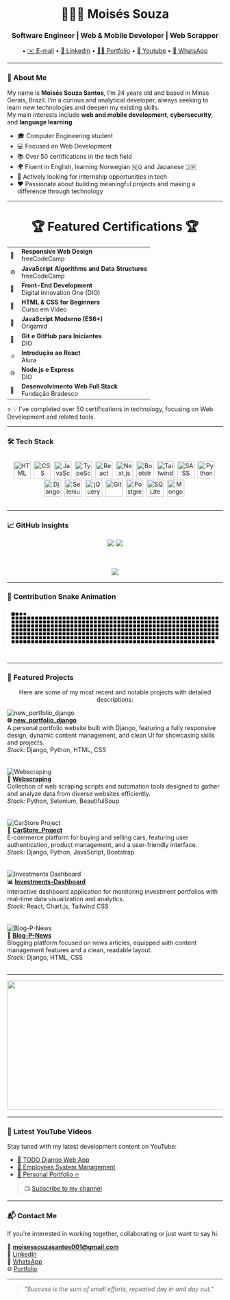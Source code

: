 <h1 align="center">👨🏻‍💻 Moisés Souza</h1>
<h3 align="center">Software Engineer | Web & Mobile Developer | Web Scrapper</h3>

<p align="center">
 • <a href="mailto:moisessouzasantos001@gmail.com">✉️ E-mail</a> •
  <a href="https://www.linkedin.com/in/mois%C3%A9s-souza-santos/">💼 LinkedIn</a> •
  <a href="https://portfolio-moises01.netlify.app/">🧑‍💼 Portfolio</a> •
  <a href="https://www.youtube.com/@MoisesSouza577">🔴 Youtube</a> •
  <a href="https://wa.me/5538998189765">📱 WhatsApp</a>
</p>

---

### 👋 About Me

My name is **Moisés Souza Santos**, I’m 24 years old and based in Minas Gerais, Brazil. I’m a curious and analytical developer, always seeking to learn new technologies and deepen my existing skills.  
My main interests include **web and mobile development**, **cybersecurity**, and **language learning**.
- 🎓 Computer Engineering student  
- 💻 Focused on Web Development
- 📚 Over 50 certifications in the tech field  
- 🌍 Fluent in English, learning Norwegian 🇳🇴 and Japanese 🇯🇵  
- 🚀 Actively looking for internship opportunities in tech  
- ❤️ Passionate about building meaningful projects and making a difference through technology

---

<div align="center">
<h1>🏆 Featured Certifications 🏆</h1>

<table>
  <tr>
    <td>📱</td>
    <td><strong>Responsive Web Design</strong><br/>freeCodeCamp</td>
  </tr>
  <tr>
    <td>⚙️</td>
    <td><strong>JavaScript Algorithms and Data Structures</strong><br/>freeCodeCamp</td>
  </tr>
  <tr>
    <td>🎨</td>
    <td><strong>Front-End Development</strong><br/>Digital Innovation One (DIO)</td>
  </tr>
  <tr>
    <td>📄</td>
    <td><strong>HTML & CSS for Beginners</strong><br/>Curso em Vídeo</td>
  </tr>
  <tr>
    <td>🧠</td>
    <td><strong>JavaScript Moderno (ES6+)</strong><br/>Origamid</td>
  </tr>
  <tr>
    <td>🔧</td>
    <td><strong>Git e GitHub para Iniciantes</strong><br/>DIO</td>
  </tr>
  <tr>
    <td>⚛️</td>
    <td><strong>Introdução ao React</strong><br/>Alura</td>
  </tr>
  <tr>
    <td>🌐</td>
    <td><strong>Node.js e Express</strong><br/>DIO</td>
  </tr>
  <tr>
    <td>💼</td>
    <td><strong>Desenvolvimento Web Full Stack</strong><br/>Fundação Bradesco</td>
  </tr>
</table>

</div>
> 💡 I've completed over 50 certifications in technology, focusing on Web Development and related tools.




---

### 🛠️ Tech Stack

<div align="center" style="display: flex; flex-wrap: wrap;">

  <img src="https://cdn.jsdelivr.net/gh/devicons/devicon/icons/html5/html5-original.svg" title="HTML" width="40" height="40"/>&nbsp;
  <img src="https://cdn.jsdelivr.net/gh/devicons/devicon/icons/css3/css3-original.svg" title="CSS" width="40" height="40"/>&nbsp;
  <img src="https://cdn.jsdelivr.net/gh/devicons/devicon/icons/javascript/javascript-original.svg" title="JavaScript" width="40" height="40"/>&nbsp;
  <img src="https://cdn.jsdelivr.net/gh/devicons/devicon/icons/typescript/typescript-original.svg" title="TypeScript" width="40" height="40"/>&nbsp;
  <img src="https://cdn.jsdelivr.net/gh/devicons/devicon/icons/react/react-original.svg" title="React" width="40" height="40"/>&nbsp;
  <img src="https://cdn.jsdelivr.net/gh/devicons/devicon/icons/nextjs/nextjs-original.svg" title="Next.js" width="40" height="40"/>&nbsp;
  <img src="https://cdn.jsdelivr.net/gh/devicons/devicon/icons/bootstrap/bootstrap-original.svg" title="Bootstrap" width="40" height="40"/>&nbsp;
  <img src="https://cdn.jsdelivr.net/gh/devicons/devicon/icons/tailwindcss/tailwindcss-original.svg" title="Tailwind CSS" width="40" height="40"/>&nbsp;
  <img src="https://cdn.jsdelivr.net/gh/devicons/devicon/icons/sass/sass-original.svg" title="SASS" width="40" height="40"/>&nbsp;
  <img src="https://cdn.jsdelivr.net/gh/devicons/devicon/icons/python/python-original.svg" title="Python" width="40" height="40"/>&nbsp;
  <img src="https://cdn.jsdelivr.net/gh/devicons/devicon/icons/django/django-plain.svg" title="Django" width="40" height="40"/>&nbsp;
  <img src="https://cdn.jsdelivr.net/gh/devicons/devicon/icons/selenium/selenium-original.svg" title="Selenium" width="40" height="40"/>&nbsp;
  <img src="https://cdn.jsdelivr.net/gh/devicons/devicon/icons/jquery/jquery-original.svg" title="jQuery" width="40" height="40"/>&nbsp;
  <img src="https://cdn.jsdelivr.net/gh/devicons/devicon/icons/git/git-original.svg" title="Git" width="40" height="40"/>&nbsp;
  <img src="https://cdn.jsdelivr.net/gh/devicons/devicon/icons/postgresql/postgresql-plain-wordmark.svg" title="PostgreSQL" width="40" height="40"/>&nbsp;
  <img src="https://cdn.jsdelivr.net/gh/devicons/devicon/icons/sqlite/sqlite-original-wordmark.svg" title="SQLite" width="40" height="40"/>&nbsp;
  <img src="https://cdn.jsdelivr.net/gh/devicons/devicon/icons/mongodb/mongodb-plain-wordmark.svg" title="MongoDB" width="40" height="40"/>&nbsp;

</div>

---

### 📈 GitHub Insights

<div align="center">

  <!-- GitHub Stats -->
  <img src="https://github-readme-stats.vercel.app/api?username=LinuxEater&show_icons=true&theme=dark&count_private=true&hide_border=false" height="160"/>
  
  <!-- Linguagens Mais Usadas -->
  <img src="https://github-readme-stats.vercel.app/api/top-langs/?username=LinuxEater&layout=compact&langs_count=6&theme=dark&hide_border=false" height="160"/>

  <!-- Heatmap de Contribuições -->
  <br><br>
  <img src="https://github-readme-streak-stats.herokuapp.com/?user=LinuxEater&theme=dark&hide_border=false" height="160"/>

</div>

---

### 🐍 Contribution Snake Animation

<picture>
  <source media="(prefers-color-scheme: dark)" srcset="https://raw.githubusercontent.com/platane/snk/output/github-contribution-grid-snake-dark.svg" />
  <source media="(prefers-color-scheme: light)" srcset="https://raw.githubusercontent.com/platane/snk/output/github-contribution-grid-snake.svg" />
  <img alt="GitHub Contribution Snake" src="https://raw.githubusercontent.com/platane/snk/output/github-contribution-grid-snake.svg" />
</picture>

---

### 🚀 Featured Projects

<div align="center">

<p>Here are some of my most recent and notable projects with detailed descriptions:</p>

<ul style="list-style-type:none; padding-left:0; max-width:700px; text-align:left;">

  <li>  
    <img src="https://via.placeholder.com/700x400?text=Project+Screenshot+Portfolio" alt="new_portfolio_django" /><br/>
    <strong>🌐 <a href="https://github.com/LinuxEater/new_portfolio_django" target="_blank">new_portfolio_django</a></strong><br/>
    A personal portfolio website built with Django, featuring a fully responsive design, dynamic content management, and clean UI for showcasing skills and projects.<br/>
    <em>Stack:</em> Django, Python, HTML, CSS<br/><br/>
  </li><br/>

  <li>
    <img src="https://via.placeholder.com/700x400?text=Webscraping+Project" alt="Webscraping" /><br/>
    <strong>🤖 <a href="https://github.com/LinuxEater/Webscraping" target="_blank">Webscraping</a></strong><br/>
    Collection of web scraping scripts and automation tools designed to gather and analyze data from diverse websites efficiently.<br/>
    <em>Stack:</em> Python, Selenium, BeautifulSoup<br/><br/>
  </li><br/>

  <li>
    <img src="https://via.placeholder.com/700x400?text=CarStore+Project" alt="CarStore Project" /><br/>
    <strong>🚗 <a href="https://github.com/LinuxEater/CarStore_Project" target="_blank">CarStore_Project</a></strong><br/>
    E-commerce platform for buying and selling cars, featuring user authentication, product management, and a user-friendly interface.<br/>
    <em>Stack:</em> Django, Python, JavaScript, Bootstrap<br/><br/>
  </li><br/>

  <li>
    <img src="https://via.placeholder.com/700x400?text=Investments+Dashboard" alt="Investments Dashboard" /><br/>
    <strong>📊 <a href="https://github.com/LinuxEater/Investments-Dashboard" target="_blank">Investments-Dashboard</a></strong><br/>
    Interactive dashboard application for monitoring investment portfolios with real-time data visualization and analytics.<br/>
    <em>Stack:</em> React, Chart.js, Tailwind CSS<br/><br/>
  </li><br/>

  <li>
    <img src="https://via.placeholder.com/700x400?text=Blog+P+News" alt="Blog-P-News" /><br/>
    <strong>📰 <a href="https://github.com/LinuxEater/Blog-P-News" target="_blank">Blog-P-News</a></strong><br/>
    Blogging platform focused on news articles, equipped with content management features and a clean, readable layout.<br/>
    <em>Stack:</em> Django, HTML, CSS<br/><br/>
  </li>

</ul>

</div>

---

<p align="center">
    <img src="https://media1.tenor.com/m/LQ_hjkLNJDkAAAAd/hacker-matrix.gif" width="1000" height="300">
</p>

---

### 🎥 Latest YouTube Videos

Stay tuned with my latest development content on YouTube:

- [🔗 TODO Django Web App](https://www.youtube.com/watch?v=eqeZ8Y5HoaY)  
- [🔗 Employees System Management](https://www.youtube.com/watch?v=q6Ho0WyKYFQ)  
- [🔗 Personal Portfolio 🔥](https://www.youtube.com/watch?v=Ckf3m6astcE)

> 📺 [Subscribe to my channel](https://www.youtube.com/@MoisesSouza577)


---

### 📬 Contact Me

If you're interested in working together, collaborating or just want to say hi:

📧 **moisessouzasantos001@gmail.com**  
🔗 [LinkedIn](https://www.linkedin.com/in/mois%C3%A9s-souza-santos/)  
📱 [WhatsApp](https://wa.me/5538998189765)  
🌐 [Portfolio](https://portfolio-moises01.netlify.app/)

---

> *"Success is the sum of small efforts, repeated day in and day out."*
